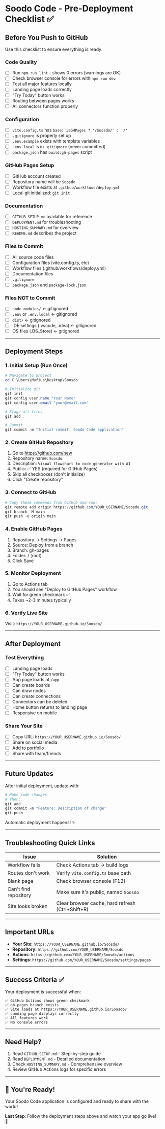 # Soodo Code - Pre-Deployment Checklist ✅

## Before You Push to GitHub

Use this checklist to ensure everything is ready:

### Code Quality
- [ ] Run `npm run lint` - shows 0 errors (warnings are OK)
- [ ] Check browser console for errors with `npm run dev`
- [ ] Test all major features locally
- [ ] Landing page loads correctly
- [ ] "Try Today" button works
- [ ] Routing between pages works
- [ ] All connectors function properly

### Configuration
- [ ] `vite.config.ts` has `base: isGHPages ? '/Soosdo/' : '/'`
- [ ] `.gitignore` is properly set up
- [ ] `.env.example` exists with template variables
- [ ] `.env.local` is in `.gitignore` (never committed)
- [ ] `package.json` has `build:gh-pages` script

### GitHub Pages Setup
- [ ] GitHub account created
- [ ] Repository name will be `Soosdo`
- [ ] Workflow file exists at `.github/workflows/deploy.yml`
- [ ] Local git initialized: `git init`

### Documentation
- [ ] `GITHUB_SETUP.md` available for reference
- [ ] `DEPLOYMENT.md` for troubleshooting
- [ ] `HOSTING_SUMMARY.md` for overview
- [ ] `README.md` describes the project

### Files to Commit
- [ ] All source code files
- [ ] Configuration files (vite.config.ts, etc)
- [ ] Workflow files (.github/workflows/deploy.yml)
- [ ] Documentation files
- [ ] `.gitignore`
- [ ] `package.json` and `package-lock.json`

### Files NOT to Commit
- [ ] `node_modules/` ← gitignored
- [ ] `.env` or `.env.local` ← gitignored
- [ ] `dist/` ← gitignored
- [ ] IDE settings (.vscode, .idea) ← gitignored
- [ ] OS files (.DS_Store) ← gitignored

---

## Deployment Steps

### 1. Initial Setup (Run Once)

```powershell
# Navigate to project
cd C:\Users\Mafius\Desktop\Soosdo

# Initialize git
git init
git config user.name "Your Name"
git config user.email "your@email.com"

# Stage all files
git add .

# Commit
git commit -m "Initial commit: Soodo Code application"
```

### 2. Create GitHub Repository

1. Go to https://github.com/new
2. Repository name: `Soosdo`
3. Description: `Visual flowchart to code generator with AI`
4. Public: ✅ YES (required for GitHub Pages)
5. Skip all checkboxes (don't initialize)
6. Click "Create repository"

### 3. Connect to GitHub

```powershell
# Copy these commands from GitHub and run:
git remote add origin https://github.com/YOUR_USERNAME/Soosdo.git
git branch -M main
git push -u origin main
```

### 4. Enable GitHub Pages

1. Repository → Settings → Pages
2. Source: Deploy from a branch
3. Branch: gh-pages
4. Folder: / (root)
5. Click Save

### 5. Monitor Deployment

1. Go to Actions tab
2. You should see "Deploy to GitHub Pages" workflow
3. Wait for green checkmark ✅
4. Takes ~2-3 minutes typically

### 6. Verify Live Site

Visit: `https://YOUR_USERNAME.github.io/Soosdo/`

---

## After Deployment

### Test Everything
- [ ] Landing page loads
- [ ] "Try Today" button works
- [ ] App page loads at `/app`
- [ ] Can create boards
- [ ] Can draw nodes
- [ ] Can create connections
- [ ] Connectors can be deleted
- [ ] Home button returns to landing page
- [ ] Responsive on mobile

### Share Your Site
- [ ] Copy URL: `https://YOUR_USERNAME.github.io/Soosdo/`
- [ ] Share on social media
- [ ] Add to portfolio
- [ ] Share with team/friends

---

## Future Updates

After initial deployment, update with:

```powershell
# Make code changes
# Then:
git add .
git commit -m "Feature: Description of change"
git push
```

Automatic deployment happens! ✨

---

## Troubleshooting Quick Links

| Issue | Solution |
|-------|----------|
| Workflow fails | Check Actions tab → build logs |
| Routes don't work | Verify `vite.config.ts` base path |
| Blank page | Check browser console (F12) |
| Can't find repository | Make sure it's public, named `Soosdo` |
| Site looks broken | Clear browser cache, hard refresh (Ctrl+Shift+R) |

---

## Important URLs

- **Your Site**: `https://YOUR_USERNAME.github.io/Soosdo/`
- **Repository**: `https://github.com/YOUR_USERNAME/Soosdo`
- **Actions**: `https://github.com/YOUR_USERNAME/Soosdo/actions`
- **Settings**: `https://github.com/YOUR_USERNAME/Soosdo/settings/pages`

---

## Success Criteria ✅

Your deployment is successful when:

```
✅ GitHub Actions shows green checkmark
✅ gh-pages branch exists
✅ Site loads at https://YOUR_USERNAME.github.io/Soosdo/
✅ Landing page displays correctly
✅ All features work
✅ No console errors
```

---

## Need Help?

1. Read `GITHUB_SETUP.md` - Step-by-step guide
2. Read `DEPLOYMENT.md` - Detailed documentation
3. Check `HOSTING_SUMMARY.md` - Comprehensive overview
4. Review GitHub Actions logs for specific errors

---

## 🎉 You're Ready!

Your Soodo Code application is configured and ready to share with the world!

**Last Step**: Follow the deployment steps above and watch your app go live! 🚀
